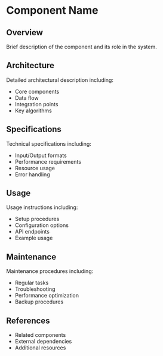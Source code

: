 # Component Name

## Overview
Brief description of the component and its role in the system.

## Architecture
Detailed architectural description including:
- Core components
- Data flow
- Integration points
- Key algorithms

## Specifications
Technical specifications including:
- Input/Output formats
- Performance requirements
- Resource usage
- Error handling

## Usage
Usage instructions including:
- Setup procedures
- Configuration options
- API endpoints
- Example usage

## Maintenance
Maintenance procedures including:
- Regular tasks
- Troubleshooting
- Performance optimization
- Backup procedures

## References
- Related components
- External dependencies
- Additional resources 